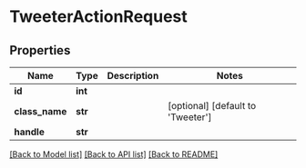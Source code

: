 # TweeterActionRequest

## Properties
Name | Type | Description | Notes
------------ | ------------- | ------------- | -------------
**id** | **int** |  | 
**class_name** | **str** |  | [optional] [default to 'Tweeter']
**handle** | **str** |  | 

[[Back to Model list]](../README.md#documentation-for-models) [[Back to API list]](../README.md#documentation-for-api-endpoints) [[Back to README]](../README.md)


